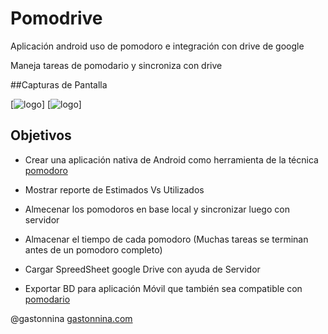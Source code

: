 Pomodrive
=========

Aplicación android uso de pomodoro e integración con drive de google

Maneja tareas de pomodario y sincroniza con drive

##Capturas de Pantalla

[![logo](http://www.gastonnina.com/pomodrive/screenshot/device-2012-10-31-002617.png)]
[![logo](http://www.gastonnina.com/pomodrive/screenshot/device-2012-10-31-002116.png)]

## Objetivos

- Crear una aplicación nativa de Android como herramienta de la técnica [pomodoro](http://www.pomodorotechnique.com/)

- Mostrar reporte de Estimados Vs Utilizados

- Almecenar los pomodoros en base local y sincronizar luego con servidor

 - Almacenar el tiempo de cada pomodoro (Muchas tareas se terminan antes de un pomodoro completo)


- Cargar SpreedSheet google Drive con ayuda de Servidor

- Exportar BD para aplicación Móvil que también sea compatible con [pomodario](http://code.google.com/p/pomodairo/)



@gastonnina [gastonnina.com](http://www.gastonnina.com/)
